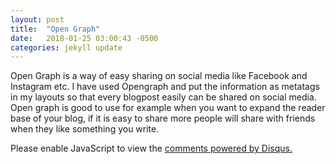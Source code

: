 ```yaml
---
layout: post
title:  "Open Graph"
date:   2018-01-25 03:00:43 -0500
categories: jekyll update
---
```


Open Graph is a way of easy sharing on social media like Facebook and Instagram etc.
I have used Opengraph and put the information as metatags in my layouts so that every blogpost easily can be shared on social media.
Open graph is good to use for example when you want to expand the reader base of your blog, if it is easy to share more people will share 
with friends when they like something you write.
<div id="disqus_thread"></div>
<script>

(function() { // DON'T EDIT BELOW THIS LINE
var d = document, s = d.createElement('script');
s.src = 'https://http-assignment1-martina261482-codeanyapp-com-4000.disqus.com/embed.js';
s.setAttribute('data-timestamp', +new Date());
(d.head || d.body).appendChild(s);
})();
</script>
<noscript>Please enable JavaScript to view the <a href="https://disqus.com/?ref_noscript">comments powered by Disqus.</a></noscript>
